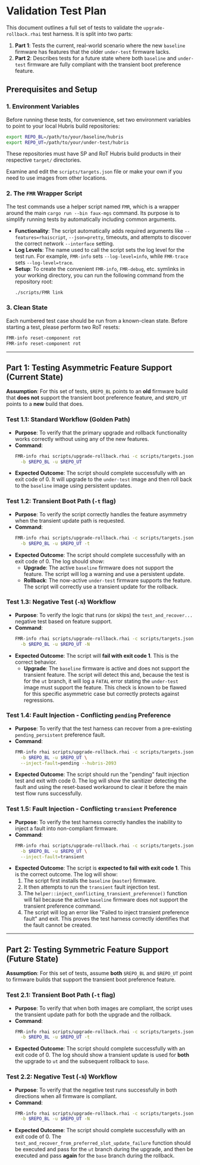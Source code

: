 # Validation Test Plan

This document outlines a full set of tests to validate the `upgrade-rollback.rhai` test harness. It is split into two parts:
1.  **Part 1**: Tests the current, real-world scenario where the new `baseline` firmware has features that the older `under-test` firmware lacks.
2.  **Part 2**: Describes tests for a future state where both `baseline` and `under-test` firmware are fully compliant with the transient boot preference feature.

## Prerequisites and Setup

### 1. Environment Variables

Before running these tests, for convenience, set two environment variables to point to your local Hubris build repositories:
```bash
export REPO_BL=/path/to/your/baseline/hubris
export REPO_UT=/path/to/your/under-test/hubris
```

These repositories must have SP and RoT Hubris build products in their
respective `target/` directories.

Examine and edit the `scripts/targets.json` file or make your own if you need
to use images from other locations.

### 2. The `FMR` Wrapper Script

The test commands use a helper script named `FMR`, which is a wrapper around the main `cargo run --bin faux-mgs` command. Its purpose is to simplify running tests by automatically including common arguments.

* **Functionality**: The script automatically adds required arguments like `--features=rhaiscript`, `--json=pretty`, timeouts, and attempts to discover the correct network `--interface` setting.
* **Log Levels**: The name used to call the script sets the log level for the test run. For example, `FMR-info` sets `--log-level=info`, while `FMR-trace` sets `--log-level=trace`.
* **Setup**: To create the convenient `FMR-info`, `FMR-debug`, etc. symlinks in your working directory, you can run the following command from the repository root:
    ```bash
    ./scripts/FMR link
    ```

### 3. Clean State

Each numbered test case should be run from a known-clean state. Before starting a test, please perform two RoT resets:
```bash
FMR-info reset-component rot
FMR-info reset-component rot
```

---

## Part 1: Testing Asymmetric Feature Support (Current State)

**Assumption**: For this set of tests, `$REPO_BL` points to an **old** firmware build that **does not** support the transient boot preference feature, and `$REPO_UT` points to a **new** build that does.

### Test 1.1: Standard Workflow (Golden Path)

* **Purpose**: To verify that the primary upgrade and rollback functionality works correctly without using any of the new features.
* **Command**:
    ```bash
    FMR-info rhai scripts/upgrade-rollback.rhai -c scripts/targets.json \
      -b $REPO_BL -u $REPO_UT
    ```
* **Expected Outcome**: The script should complete successfully with an exit code of 0. It will upgrade to the `under-test` image and then roll back to the `baseline` image using persistent updates.

### Test 1.2: Transient Boot Path (`-t` flag)

* **Purpose**: To verify the script correctly handles the feature asymmetry when the transient update path is requested.
* **Command**:
    ```bash
    FMR-info rhai scripts/upgrade-rollback.rhai -c scripts/targets.json \
      -b $REPO_BL -u $REPO_UT -t
    ```
* **Expected Outcome**: The script should complete successfully with an exit code of 0. The log should show:
    * **Upgrade**: The active `baseline` firmware does not support the feature. The script will log a warning and use a persistent update.
    * **Rollback**: The now-active `under-test` firmware supports the feature. The script will correctly use a transient update for the rollback.

### Test 1.3: Negative Test (`-N`) Workflow

* **Purpose**: To verify the logic that runs (or skips) the `test_and_recover...` negative test based on feature support.
* **Command**:
    ```bash
    FMR-info rhai scripts/upgrade-rollback.rhai -c scripts/targets.json \
      -b $REPO_BL -u $REPO_UT -N
    ```
* **Expected Outcome**: The script will **fail with exit code 1**. This is the correct behavior.
    * **Upgrade**: The `baseline` firmware is active and does not support the transient feature. The script will detect this and, because the test is for the `ut` branch, it will log a `FATAL` error stating the `under-test` image must support the feature. This check is known to be flawed for this specific asymmetric case but correctly protects against regressions.

### Test 1.4: Fault Injection - Conflicting `pending` Preference

* **Purpose**: To verify that the test harness can recover from a pre-existing `pending_persistent` preference fault.
* **Command**:
    ```bash
    FMR-info rhai scripts/upgrade-rollback.rhai -c scripts/targets.json \
      -b $REPO_BL -u $REPO_UT \
      --inject-fault=pending --hubris-2093
    ```
* **Expected Outcome**: The script should run the "pending" fault injection test and exit with code 0. The log will show the sanitizer detecting the fault and using the reset-based workaround to clear it before the main test flow runs successfully.

### Test 1.5: Fault Injection - Conflicting `transient` Preference

* **Purpose**: To verify the test harness correctly handles the inability to inject a fault into non-compliant firmware.
* **Command**:
    ```bash
    FMR-info rhai scripts/upgrade-rollback.rhai -c scripts/targets.json \
      -b $REPO_BL -u $REPO_UT \
      --inject-fault=transient
    ```
* **Expected Outcome**: The script is **expected to fail with exit code 1**. This is the correct outcome. The log will show:
    1. The script first installs the `baseline` (`master`) firmware.
    2. It then attempts to run the `transient` fault injection test.
    3. The `helper::inject_conflicting_transient_preference()` function will fail because the active `baseline` firmware does not support the transient preference command.
    4. The script will log an error like "Failed to inject transient preference fault" and exit. This proves the test harness correctly identifies that the fault cannot be created.

---

## Part 2: Testing Symmetric Feature Support (Future State)

**Assumption**: For this set of tests, assume **both** `$REPO_BL` and `$REPO_UT` point to firmware builds that support the transient boot preference feature.

### Test 2.1: Transient Boot Path (`-t` flag)

* **Purpose**: To verify that when both images are compliant, the script uses the transient update path for both the upgrade and the rollback.
* **Command**:
    ```bash
    FMR-info rhai scripts/upgrade-rollback.rhai -c scripts/targets.json \
      -b $REPO_BL -u $REPO_UT -t
    ```
* **Expected Outcome**: The script should complete successfully with an exit code of 0. The log should show a transient update is used for **both** the upgrade to `ut` and the subsequent rollback to `base`.

### Test 2.2: Negative Test (`-N`) Workflow

* **Purpose**: To verify that the negative test runs successfully in both directions when all firmware is compliant.
* **Command**:
    ```bash
    FMR-info rhai scripts/upgrade-rollback.rhai -c scripts/targets.json \
      -b $REPO_BL -u $REPO_UT -N
    ```
* **Expected Outcome**: The script should complete successfully with an exit code of 0. The `test_and_recover_from_preferred_slot_update_failure` function should be executed and pass for the `ut` branch during the upgrade, and then be executed and pass **again** for the `base` branch during the rollback.
